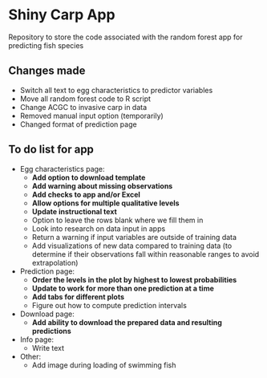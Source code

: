 
# Shiny Carp App

Repository to store the code associated with the random forest app for
predicting fish species

## Changes made

  - Switch all text to egg characteristics to predictor variables
  - Move all random forest code to R script
  - Change ACGC to invasive carp in data
  - Removed manual input option (temporarily)
  - Changed format of prediction page

## To do list for app

  - Egg characteristics page:
      - **Add option to download template**
      - **Add warning about missing observations**
      - **Add checks to app and/or Excel**
      - **Allow options for multiple qualitative levels**
      - **Update instructional text**
      - Option to leave the rows blank where we fill them in
      - Look into research on data input in apps
      - Return a warning if input variables are outside of training data
      - Add visualizations of new data compared to training data (to
        determine if their observations fall within reasonable ranges to
        avoid extrapolation)
  - Prediction page:
      - **Order the levels in the plot by highest to lowest
        probabilities**
      - **Update to work for more than one prediction at a time**
      - **Add tabs for different plots**
      - Figure out how to compute prediction intervals
  - Download page:
      - **Add ability to download the prepared data and resulting
        predictions**
  - Info page:
      - Write text
  - Other:
      - Add image during loading of swimming fish
